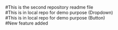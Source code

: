 #This is the second repository readme file
<br>
#This is in local repo for demo purpose (Dropdown)
<br>
#This is in local repo for demo purpose (Button)
<br>
#New feature added

